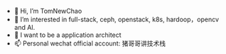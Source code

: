 - 👋 Hi, I’m TomNewChao
- 👀 I’m interested in full-stack, ceph, openstack, k8s, hardoop，opencv and AI.
- 🌱 I want to be a application architect
- 📫 Personal wechat official account: 猪哥哥讲技术栈
